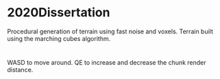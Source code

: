 # 2020Dissertation
Procedural generation of terrain using fast noise and voxels. Terrain built using the marching cubes algorithm.

#
WASD to move around. 
QE to increase and decrease the chunk render distance.
